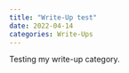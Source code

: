 ```yaml
---
title: "Write-Up test"
date: 2022-04-14
categories: Write-Ups
---
```


Testing my write-up category. 